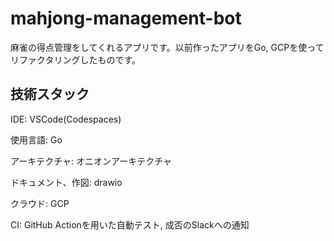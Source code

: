 # mahjong-management-bot
麻雀の得点管理をしてくれるアプリです。以前作ったアプリをGo, GCPを使ってリファクタリングしたものです。

## 技術スタック
IDE: VSCode(Codespaces)

使用言語: Go

アーキテクチャ: オニオンアーキテクチャ

ドキュメント、作図: drawio

クラウド: GCP

CI: GitHub Actionを用いた自動テスト, 成否のSlackへの通知
